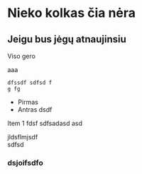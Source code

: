 # Nieko kolkas čia nėra

## Jeigu bus jėgų atnaujinsiu

Viso gero

<!-- pagebreak -->

aaa

```
dfssdf sdfsd f
g fg
```

- Pirmas
- Antras
  dsdf

Item 1 <!-- .element: class="fragment" data-fragment-index="2" -->fdsf sdfsadasd asd

jldsflmjsdf\
 sdfsd

### dsjoifsdfo
